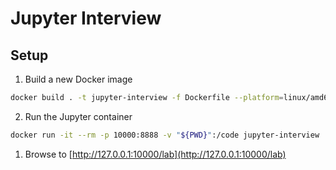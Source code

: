 # Jupyter Interview

## Setup

1. Build a new Docker image
```bash
docker build . -t jupyter-interview -f Dockerfile --platform=linux/amd64
```
2. Run the Jupyter container
```bash
docker run -it --rm -p 10000:8888 -v "${PWD}":/code jupyter-interview
```
1. Browse to [http://127.0.0.1:10000/lab](http://127.0.0.1:10000/lab)